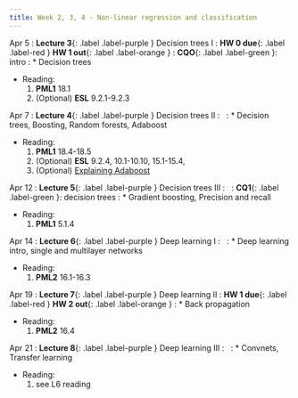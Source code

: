 ```yaml
---
title: Week 2, 3, 4 - Non-linear regression and classification
---
```


Apr 5
: **Lecture 3**{: .label .label-purple } Decision trees I 
  : **HW 0 due**{: .label .label-red }  **HW 1 out**{: .label .label-orange }
: **CQO**{: .label .label-green }: intro
: * Decision trees
  * Reading: 
      1. **PML1** 18.1
      1. (Optional) **ESL** 9.2.1-9.2.3

Apr 7
: **Lecture 4**{: .label .label-purple } Decision trees II 
  : &nbsp;
: * Decision trees, Boosting, Random forests, Adaboost
  * Reading:
      1. **PML1** 18.4-18.5
      1. (Optional) **ESL** 9.2.4, 10.1-10.10, 15.1-15.4, 
      1. (Optional) [Explaining Adaboost](http://rob.schapire.net/papers/explaining-adaboost.pdf)

Apr 12
: **Lecture 5**{: .label .label-purple } Decision trees III
  : &nbsp;
: **CQ1**{: .label .label-green }: decision trees
: * Gradient boosting, Precision and recall
  * Reading: 
      1. **PML1** 5.1.4

Apr 14
: **Lecture 6**{: .label .label-purple } Deep learning I
  : &nbsp;
: * Deep learning intro, single and multilayer networks
  * Reading:
      1. **PML2** 16.1-16.3

Apr 19
: **Lecture 7**{: .label .label-purple } Deep learning II
  : **HW 1 due**{: .label .label-red }  **HW 2 out**{: .label .label-orange }
: * Back propagation
  * Reading: 
      1. **PML2** 16.4

Apr 21
: **Lecture 8**{: .label .label-purple } Deep learning III
  : &nbsp;
: * Convnets, Transfer learning
  * Reading:
      1. see L6 reading